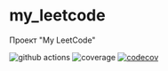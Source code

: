 # my_leetcode
Проект "My LeetCode"

![github actions](https://github.com/AlexeyEsipov/myLeetcode/actions/workflows/maven.yml/badge.svg)
![coverage](https://github.com/AlexeyEsipov/myLeetcode/actions/workflows/jacoco.yml/badge.svg)
[![codecov](https://codecov.io/gh/AlexeyEsipov/myLeetcode/graph/badge.svg?token=15MNKZ3BQ3)](https://codecov.io/gh/AlexeyEsipov/myLeetcode)

[//]: # ([![codecov]&#40;https://codecov.io/gh/AlexeyEsipov/myLeetcode/graph/badge.svg?token=15MNKZ3BQ3&#41;]&#40;https://codecov.io/gh/AlexeyEsipov/myLeetcode&#41;)

[//]: # (![coverage]&#40;https://github.com/AlexeyEsipov/myLeetcode/actions/workflows/maven.yml/jacoco.svg&#41; )

[//]: # ([![Coverage]&#40;.github/badges/jacoco.svg&#41;]&#40;https://github.com/AlexeyEsipov/myLeetcode/actions/workflows/build.yml&#41;)
[//]: # (![branches]&#40;https://github.com/AlexeyEsipov/myLeetcode/actions/workflows/jacoco.yml/badge.svg&#41; )
[//]: # (![coverage]&#40;.github/badges/jacoco.svg&#41;)
[//]: # (![branches coverage]&#40;.github/badges/branches.svg&#41;)
[//]: # (![coverage]&#40;https://img.shields.io/endpoint?url=https://raw.githubusercontent.com/AlexeyEsipov/myLeetcode/master/.github/badges/jacoco.json&#41;)
[//]: # (![branches coverage]&#40;https://img.shields.io/endpoint?url=https://raw.githubusercontent.com/AlexeyEsipov/myLeetcode/master/.github/badges/branches.json&#41;)
